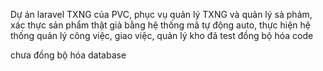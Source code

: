 Dự án laravel TXNG của PVC, phục vụ quản lý TXNG và quản lý sả phảm, xác thực sản phẩm thật giả bằng hệ thống mã tự động auto, thực hiện hệ thống quản lý công việc, giao việc, quản lý kho đã test đồng bộ hóa code

chưa đồng bộ hóa database
